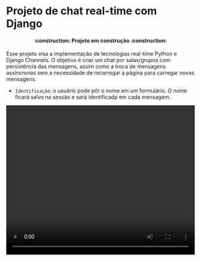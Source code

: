 # Projeto de chat real-time com Django

<h4 align="center"> 
    :construction:  Projeto em construção  :construction:
</h4>

<p>
    Esse projeto visa a implementação de tecnologias real-time Python e Django Channels. O objetivo é criar um
    chat por salas/grupos com persistência das mensagens, assim como a troca de mensagens assíncronas sem a necessidade
    de recarregar a página para carregar novas mensagens.
</p>

- `Identificação`: o usuário pode pôr o nome em um formulário. O nome ficará salvo na sessão e será identificadp em cada mensagem.

<video width="100%" height="400" controls>
  <source src="overview.mp4" type="video/mp4">
</video>